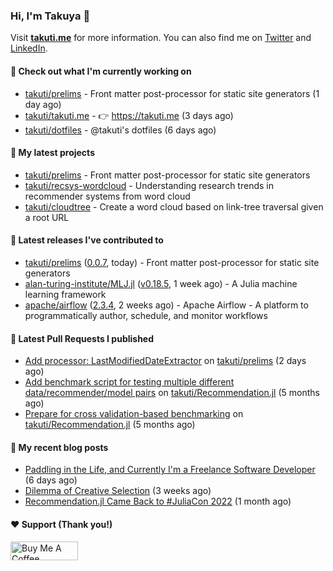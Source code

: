 ### Hi, I'm Takuya 👋

Visit **[takuti.me](https://takuti.me/)** for more information. You can also find me on [Twitter](https://twitter.com/takuti) and [LinkedIn](https://linkedin.com/in/takuti).

#### 👷 Check out what I'm currently working on


- [takuti/prelims](https://github.com/takuti/prelims) - Front matter post-processor for static site generators (1 day ago)
- [takuti/takuti.me](https://github.com/takuti/takuti.me) - :point_right: https://takuti.me (3 days ago)
- [takuti/dotfiles](https://github.com/takuti/dotfiles) - @takuti&#39;s dotfiles (6 days ago)

#### 🌱 My latest projects


- [takuti/prelims](https://github.com/takuti/prelims) - Front matter post-processor for static site generators
- [takuti/recsys-wordcloud](https://github.com/takuti/recsys-wordcloud) - Understanding research trends in recommender systems from word cloud
- [takuti/cloudtree](https://github.com/takuti/cloudtree) - Create a word cloud based on link-tree traversal given a root URL

#### 🔭 Latest releases I've contributed to


- [takuti/prelims](https://github.com/takuti/prelims) ([0.0.7](https://github.com/takuti/prelims/releases/tag/0.0.7), today) - Front matter post-processor for static site generators
- [alan-turing-institute/MLJ.jl](https://github.com/alan-turing-institute/MLJ.jl) ([v0.18.5](https://github.com/alan-turing-institute/MLJ.jl/releases/tag/v0.18.5), 1 week ago) - A Julia machine learning framework
- [apache/airflow](https://github.com/apache/airflow) ([2.3.4](https://github.com/apache/airflow/releases/tag/2.3.4), 2 weeks ago) - Apache Airflow - A platform to programmatically author, schedule, and monitor workflows

#### 🔨 Latest Pull Requests I published


- [Add processor: LastModifiedDateExtractor](https://github.com/takuti/prelims/pull/20) on [takuti/prelims](https://github.com/takuti/prelims) (2 days ago)
- [Add benchmark script for testing multiple different data/recommender/model pairs](https://github.com/takuti/Recommendation.jl/pull/61) on [takuti/Recommendation.jl](https://github.com/takuti/Recommendation.jl) (5 months ago)
- [Prepare for cross validation-based benchmarking](https://github.com/takuti/Recommendation.jl/pull/60) on [takuti/Recommendation.jl](https://github.com/takuti/Recommendation.jl) (5 months ago)

#### 📜 My recent blog posts

- [Paddling in the Life, and Currently I&#39;m a Freelance Software Developer](https://takuti.me/note/becoming-a-freelancer-in-canada/) (6 days ago)
- [Dilemma of Creative Selection](https://takuti.me/note/creative-selection/) (3 weeks ago)
- [Recommendation.jl Came Back to #JuliaCon 2022](https://takuti.me/note/juliacon-2022/) (1 month ago)

#### ❤️ Support (Thank you!)

<a href="https://www.buymeacoffee.com/takuti" target="_blank"><img src="https://cdn.buymeacoffee.com/buttons/v2/default-yellow.png" alt="Buy Me A Coffee" style="height: 30px !important;width: 108px !important;" ></a>

